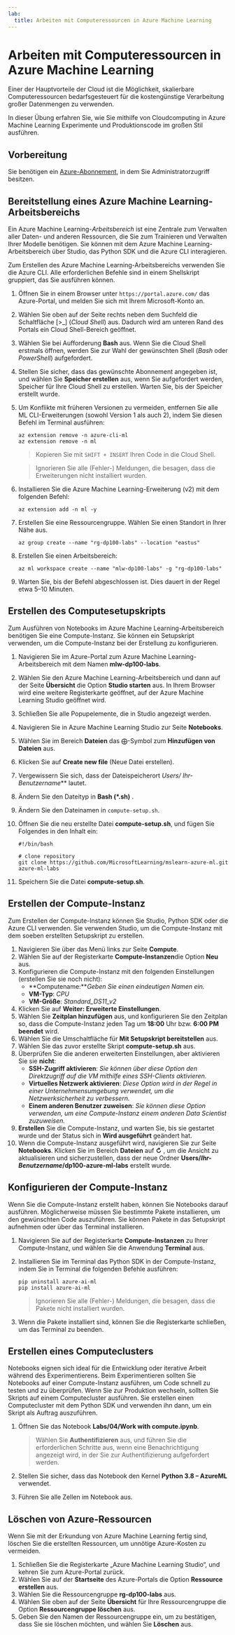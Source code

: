 ```yaml
---
lab:
  title: Arbeiten mit Computeressourcen in Azure Machine Learning
---
```


# Arbeiten mit Computeressourcen in Azure Machine Learning

Einer der Hauptvorteile der Cloud ist die Möglichkeit, skalierbare Computeressourcen bedarfsgesteuert für die kostengünstige Verarbeitung großer Datenmengen zu verwenden.

In dieser Übung erfahren Sie, wie Sie mithilfe von Cloudcomputing in Azure Machine Learning Experimente und Produktionscode im großen Stil ausführen.

## Vorbereitung

Sie benötigen ein [Azure-Abonnement](https://azure.microsoft.com/free?azure-portal=true), in dem Sie Administratorzugriff besitzen.

## Bereitstellung eines Azure Machine Learning-Arbeitsbereichs

Ein Azure Machine Learning-*Arbeitsbereich* ist eine Zentrale zum Verwalten aller Daten- und anderen Ressourcen, die Sie zum Trainieren und Verwalten Ihrer Modelle benötigen. Sie können mit dem Azure Machine Learning-Arbeitsbereich über Studio, das Python SDK und die Azure CLI interagieren.

Zum Erstellen des Azure Machine Learning-Arbeitsbereichs verwenden Sie die Azure CLI. Alle erforderlichen Befehle sind in einem Shellskript gruppiert, das Sie ausführen können.

1. Öffnen Sie in einem Browser unter `https://portal.azure.com/` das Azure-Portal, und melden Sie sich mit Ihrem Microsoft-Konto an.
1. Wählen Sie oben auf der Seite rechts neben dem Suchfeld die Schaltfläche \[>_] (*Cloud Shell*) aus. Dadurch wird am unteren Rand des Portals ein Cloud Shell-Bereich geöffnet.
1. Wählen Sie bei Aufforderung **Bash** aus. Wenn Sie die Cloud Shell erstmals öffnen, werden Sie zur Wahl der gewünschten Shell (*Bash* oder *PowerShell*) aufgefordert.
1. Stellen Sie sicher, dass das gewünschte Abonnement angegeben ist, und wählen Sie **Speicher erstellen** aus, wenn Sie aufgefordert werden, Speicher für Ihre Cloud Shell zu erstellen. Warten Sie, bis der Speicher erstellt wurde.
1. Um Konflikte mit früheren Versionen zu vermeiden, entfernen Sie alle ML CLI-Erweiterungen (sowohl Version 1 als auch 2), indem Sie diesen Befehl im Terminal ausführen:

    ```azurecli
    az extension remove -n azure-cli-ml
    az extension remove -n ml
    ```

    > Kopieren Sie mit `SHIFT + INSERT` Ihren Code in die Cloud Shell.

    > Ignorieren Sie alle (Fehler-) Meldungen, die besagen, dass die Erweiterungen nicht installiert wurden.

1. Installieren Sie die Azure Machine Learning-Erweiterung (v2) mit dem folgenden Befehl:
    
    ```azurecli
    az extension add -n ml -y
    ```

1. Erstellen Sie eine Ressourcengruppe. Wählen Sie einen Standort in Ihrer Nähe aus.

    ```azurecli
    az group create --name "rg-dp100-labs" --location "eastus"
    ```

1. Erstellen Sie einen Arbeitsbereich:

    ```azurecli
    az ml workspace create --name "mlw-dp100-labs" -g "rg-dp100-labs"
    ```

1. Warten Sie, bis der Befehl abgeschlossen ist. Dies dauert in der Regel etwa 5–10 Minuten.

## Erstellen des Computesetupskripts

Zum Ausführen von Notebooks im Azure Machine Learning-Arbeitsbereich benötigen Sie eine Compute-Instanz. Sie können ein Setupskript verwenden, um die Compute-Instanz bei der Erstellung zu konfigurieren.

1. Navigieren Sie im Azure-Portal zum Azure Machine Learning-Arbeitsbereich mit dem Namen **mlw-dp100-labs**.
1. Wählen Sie den Azure Machine Learning-Arbeitsbereich und dann auf der Seite **Übersicht** die Option **Studio starten** aus. In Ihrem Browser wird eine weitere Registerkarte geöffnet, auf der Azure Machine Learning Studio geöffnet wird.
1. Schließen Sie alle Popupelemente, die in Studio angezeigt werden.
1. Navigieren Sie in Azure Machine Learning Studio zur Seite **Notebooks**.
1. Wählen Sie im Bereich **Dateien** das &#10753;-Symbol zum **Hinzufügen von Dateien** aus.
1. Klicken Sie auf **Create new file** (Neue Datei erstellen).
1. Vergewissern Sie sich, dass der Dateispeicherort **Users/* Ihr-Benutzername*** lautet.
1. Ändern Sie den Dateityp in **Bash (*.sh)** .
1. Ändern Sie den Dateinamen in `compute-setup.sh`.
1. Öffnen Sie die neu erstellte Datei **compute-setup.sh**, und fügen Sie Folgendes in den Inhalt ein:

    ```azurecli
    #!/bin/bash

    # clone repository
    git clone https://github.com/MicrosoftLearning/mslearn-azure-ml.git azure-ml-labs
    ```

1. Speichern Sie die Datei **compute-setup.sh**.

## Erstellen der Compute-Instanz

Zum Erstellen der Compute-Instanz können Sie Studio, Python SDK oder die Azure CLI verwenden. Sie verwenden Studio, um die Compute-Instanz mit dem soeben erstellten Setupskript zu erstellen.

1. Navigieren Sie über das Menü links zur Seite **Compute**.
1. Wählen Sie auf der Registerkarte **Compute-Instanzen**die Option **Neu** aus.
1. Konfigurieren die Compute-Instanz mit den folgenden Einstellungen (erstellen Sie sie noch nicht): 
    - **Computename:***Geben Sie einen eindeutigen Namen ein.*
    - **VM-Typ**: *CPU*
    - **VM-Größe**: *Standard_DS11_v2*
1. Klicken Sie auf **Weiter: Erweiterte Einstellungen**.
1. Wählen Sie **Zeitplan hinzufügen** aus, und konfigurieren Sie den Zeitplan so, dass die Compute-Instanz jeden Tag um **18:00** Uhr bzw. **6:00 PM** **beendet** wird.
1. Wählen Sie die Umschaltfläche für **Mit Setupskript bereitstellen** aus.
1. Wählen Sie das zuvor erstellte Skript **compute-setup.sh** aus.
1. Überprüfen Sie die anderen erweiterten Einstellungen, aber aktivieren Sie sie **nicht**:
    - **SSH-Zugriff aktivieren**: *Sie können über diese Option den Direktzugriff auf die VM mithilfe eines SSH-Clients aktivieren.*
    - **Virtuelles Netzwerk aktivieren**: *Diese Option wird in der Regel in einer Unternehmensumgebung verwendet, um die Netzwerksicherheit zu verbessern.*
    - **Einem anderen Benutzer zuweisen**: *Sie können diese Option verwenden, um eine Compute-Instanz einem anderen Data Scientist zuzuweisen.*
1. **Erstellen** Sie die Compute-Instanz, und warten Sie, bis sie gestartet wurde und der Status sich in **Wird ausgeführt** geändert hat.
1. Wenn die Compute-Instanz ausgeführt wird, navigieren Sie zur Seite **Notebooks**. Klicken Sie im Bereich **Dateien** auf **&#8635;** , um die Ansicht zu aktualisieren und sicherzustellen, dass der neue Ordner **Users/*Ihr-Benutzername*/dp100-azure-ml-labs** erstellt wurde.

## Konfigurieren der Compute-Instanz

Wenn Sie die Compute-Instanz erstellt haben, können Sie Notebooks darauf ausführen. Möglicherweise müssen Sie bestimmte Pakete installieren, um den gewünschten Code auszuführen. Sie können Pakete in das Setupskript aufnehmen oder über das Terminal installieren.

1. Navigieren Sie auf der Registerkarte **Compute-Instanzen** zu Ihrer Compute-Instanz, und wählen Sie die Anwendung **Terminal** aus.
1. Installieren Sie im Terminal das Python SDK in der Compute-Instanz, indem Sie in Terminal die folgenden Befehle ausführen:

    ```
    pip uninstall azure-ai-ml
    pip install azure-ai-ml
    ```

    > Ignorieren Sie alle (Fehler-) Meldungen, die besagen, dass die Pakete nicht installiert wurden.

1. Wenn die Pakete installiert sind, können Sie die Registerkarte schließen, um das Terminal zu beenden.

## Erstellen eines Computeclusters

Notebooks eignen sich ideal für die Entwicklung oder iterative Arbeit während des Experimentierens. Beim Experimentieren sollten Sie Notebooks auf einer Compute-Instanz ausführen, um Code schnell zu testen und zu überprüfen. Wenn Sie zur Produktion wechseln, sollten Sie Skripts auf einem Computecluster ausführen. Sie erstellen einen Computecluster mit dem Python SDK und verwenden ihn dann, um ein Skript als Auftrag auszuführen.

1. Öffnen Sie das Notebook **Labs/04/Work with compute.ipynb**.

    > Wählen Sie **Authentifizieren** aus, und führen Sie die erforderlichen Schritte aus, wenn eine Benachrichtigung angezeigt wird, in der Sie zur Authentifizierung aufgefordert werden.

1. Stellen Sie sicher, dass das Notebook den Kernel **Python 3.8 – AzureML** verwendet.
1. Führen Sie alle Zellen im Notebook aus.

## Löschen von Azure-Ressourcen

Wenn Sie mit der Erkundung von Azure Machine Learning fertig sind, löschen Sie die erstellten Ressourcen, um unnötige Azure-Kosten zu vermeiden.

1. Schließen Sie die Registerkarte „Azure Machine Learning Studio“, und kehren Sie zum Azure-Portal zurück.
1. Wählen Sie auf der **Startseite** des Azure-Portals die Option **Ressource erstellen** aus.
1. Wählen Sie die Ressourcengruppe **rg-dp100-labs** aus.
1. Wählen Sie oben auf der Seite **Übersicht** für Ihre Ressourcengruppe die Option **Ressourcengruppe löschen** aus.
1. Geben Sie den Namen der Ressourcengruppe ein, um zu bestätigen, dass Sie sie löschen möchten, und wählen Sie **Löschen** aus.
